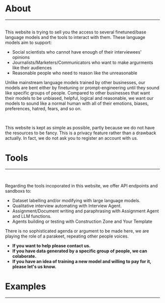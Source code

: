 About
=====

---

 &nbsp;  
This website is trying to sell you the access to several finetuned/base language models and the tools to interact with them. These language models aim to support:

- Social scientists who cannot have enough of their interviewees' opinions
- Journalists/Marketers/Communicators who want to make argurments like their audiences
- Reasonable people who need to reason like the unreasonable

Unlike mainstream language models trained by other businesses, our models are bent either by finetuning or prompt-engineering until they sound like specific groups of people. Compared to other businesses that want their models to be unbiased, helpful, logical and reasonable, we want our models to sound like a normal human with all of their emotions, biases, preferences, hatred, fears, and so on.

&nbsp;

This website is kept as simple as possible, partly because we do not have the resources to be fancy. This is a privacy feature rather than a drawback actually. In fact, we do not ask you to register an account with us.
 
Tools
=====

---

&nbsp; 

Regarding the tools incoporated in this website, we offer API endpoints and sandboxs to:

- Dataset labelling and/or modifying with large language models.
- Qualitative interview automating with Interview Agent.
- Assignment/Document writing and paraphrasing with Assignment Agent and LLM functions.
- Agents building or testing with Construction Zone and Your Template
 

There is no sophisticated agenda or argument to be made here, we are playing the role of a parakeet, repeating other people voices.


- __If you want to help please contact us.__
- __If you have data generated by a specific group of people, we can colaborate.__
- __If you have an idea of training a new model and willing to pay for it, please let's us know.__


Examples
========

---


